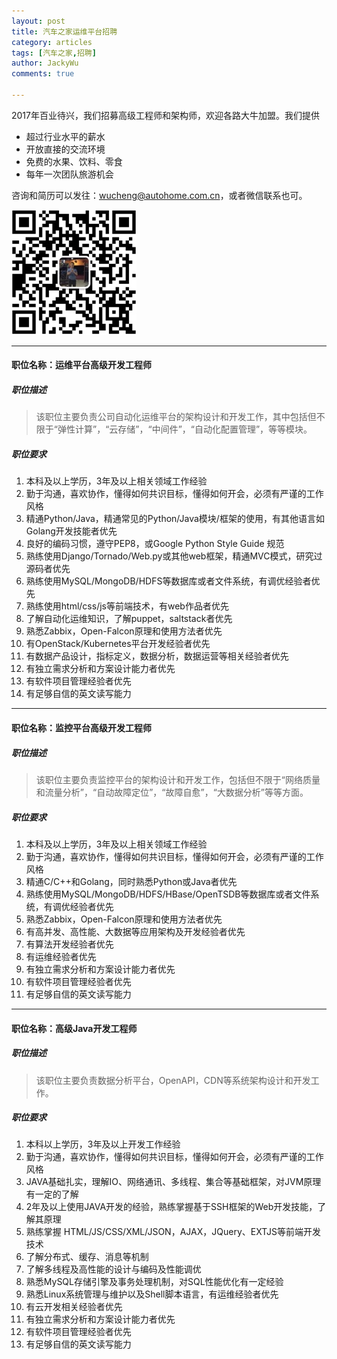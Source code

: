 ```yaml
---
layout: post
title: 汽车之家运维平台招聘
category: articles
tags: [汽车之家,招聘]
author: JackyWu
comments: true

---
```


2017年百业待兴，我们招募高级工程师和架构师，欢迎各路大牛加盟。我们提供

- 超过行业水平的薪水
- 开放直接的交流环境
- 免费的水果、饮料、零食
- 每年一次团队旅游机会


咨询和简历可以发往：<wucheng@autohome.com.cn>，或者微信联系也可。

![](/images/weixin-pic-jackywu.jpg)

---

#### 职位名称：运维平台高级开发工程师

##### 职位描述

> 该职位主要负责公司自动化运维平台的架构设计和开发工作，其中包括但不限于“弹性计算”，“云存储”，“中间件”，“自动化配置管理”，等等模块。

##### 职位要求

1. 本科及以上学历，3年及以上相关领域工作经验
2. 勤于沟通，喜欢协作，懂得如何共识目标，懂得如何开会，必须有严谨的工作风格
3. 精通Python/Java，精通常见的Python/Java模块/框架的使用，有其他语言如Golang开发技能者优先
4. 良好的编码习惯，遵守PEP8，或Google Python Style Guide 规范
5. 熟练使用Django/Tornado/Web.py或其他web框架，精通MVC模式，研究过源码者优先
6. 熟练使用MySQL/MongoDB/HDFS等数据库或者文件系统，有调优经验者优先
7. 熟练使用html/css/js等前端技术，有web作品者优先
8. 了解自动化运维知识，了解puppet，saltstack者优先
9. 熟悉Zabbix，Open-Falcon原理和使用方法者优先
10. 有OpenStack/Kubernetes平台开发经验者优先
11. 有数据产品设计，指标定义，数据分析，数据运营等相关经验者优先
12. 有独立需求分析和方案设计能力者优先
13. 有软件项目管理经验者优先
14. 有足够自信的英文读写能力

---

#### 职位名称：监控平台高级开发工程师

##### 职位描述

>该职位主要负责监控平台的架构设计和开发工作，包括但不限于“网络质量和流量分析”，“自动故障定位”，“故障自愈”，“大数据分析”等等方面。

##### 职位要求

1. 本科及以上学历，3年及以上相关领域工作经验
2. 勤于沟通，喜欢协作，懂得如何共识目标，懂得如何开会，必须有严谨的工作风格
3. 精通C/C++和Golang，同时熟悉Python或Java者优先
4. 熟练使用MySQL/MongoDB/HDFS/HBase/OpenTSDB等数据库或者文件系统，有调优经验者优先
5. 熟悉Zabbix，Open-Falcon原理和使用方法者优先
6. 有高并发、高性能、大数据等应用架构及开发经验者优先
7. 有算法开发经验者优先
8. 有运维经验者优先
9. 有独立需求分析和方案设计能力者优先
10. 有软件项目管理经验者优先
11. 有足够自信的英文读写能力

---

#### 职位名称：高级Java开发工程师

##### 职位描述

> 该职位主要负责数据分析平台，OpenAPI，CDN等系统架构设计和开发工作。

##### 职位要求

1. 本科以上学历，3年及以上开发工作经验
2. 勤于沟通，喜欢协作，懂得如何共识目标，懂得如何开会，必须有严谨的工作风格
3. JAVA基础扎实，理解IO、网络通讯、多线程、集合等基础框架，对JVM原理有一定的了解
4. 2年及以上使用JAVA开发的经验，熟练掌握基于SSH框架的Web开发技能，了解其原理
5. 熟练掌握 HTML/JS/CSS/XML/JSON，AJAX，JQuery、EXTJS等前端开发技术
6. 了解分布式、缓存、消息等机制
7. 了解多线程及高性能的设计与编码及性能调优
8. 熟悉MySQL存储引擎及事务处理机制，对SQL性能优化有一定经验
9. 熟悉Linux系统管理与维护以及Shell脚本语言，有运维经验者优先
10. 有云开发相关经验者优先
11. 有独立需求分析和方案设计能力者优先
12. 有软件项目管理经验者优先
13. 有足够自信的英文读写能力